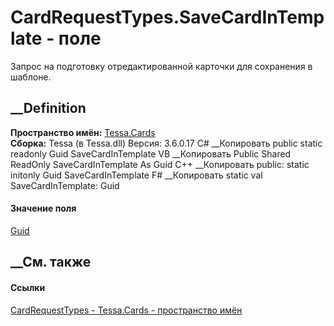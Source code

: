 # CardRequestTypes.SaveCardInTemplate - поле
Запрос на подготовку отредактированной карточки для сохранения в шаблоне.
## __Definition
 **Пространство имён:** [Tessa.Cards](N_Tessa_Cards.htm)  
 **Сборка:** Tessa (в Tessa.dll) Версия: 3.6.0.17
C# __Копировать
     public static readonly Guid SaveCardInTemplate
VB __Копировать
     Public Shared ReadOnly SaveCardInTemplate As Guid
C++ __Копировать
     public:
    static initonly Guid SaveCardInTemplate
F# __Копировать
     static val SaveCardInTemplate: Guid
#### Значение поля
[Guid](https://learn.microsoft.com/dotnet/api/system.guid)
##  __См. также
#### Ссылки
[CardRequestTypes - ](T_Tessa_Cards_CardRequestTypes.htm)
[Tessa.Cards - пространство имён](N_Tessa_Cards.htm)
